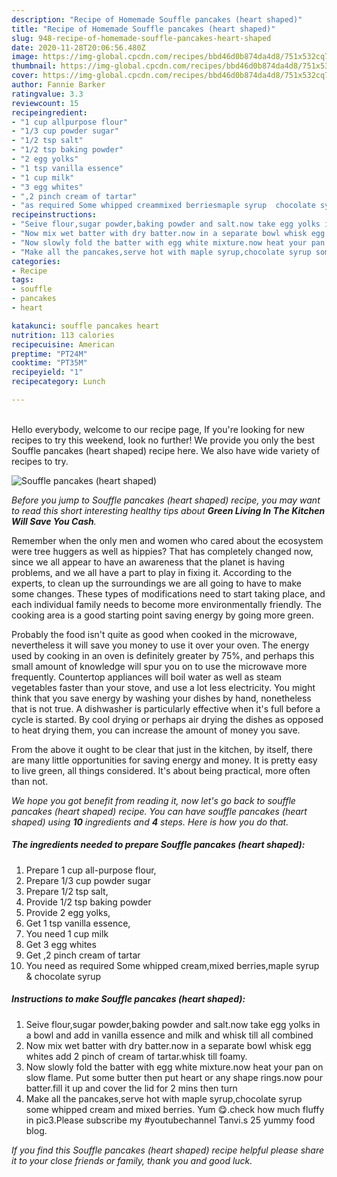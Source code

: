 ```yaml
---
description: "Recipe of Homemade Souffle pancakes (heart shaped)"
title: "Recipe of Homemade Souffle pancakes (heart shaped)"
slug: 948-recipe-of-homemade-souffle-pancakes-heart-shaped
date: 2020-11-28T20:06:56.480Z
image: https://img-global.cpcdn.com/recipes/bbd46d0b874da4d8/751x532cq70/souffle-pancakes-heart-shaped-recipe-main-photo.jpg
thumbnail: https://img-global.cpcdn.com/recipes/bbd46d0b874da4d8/751x532cq70/souffle-pancakes-heart-shaped-recipe-main-photo.jpg
cover: https://img-global.cpcdn.com/recipes/bbd46d0b874da4d8/751x532cq70/souffle-pancakes-heart-shaped-recipe-main-photo.jpg
author: Fannie Barker
ratingvalue: 3.3
reviewcount: 15
recipeingredient:
- "1 cup allpurpose flour"
- "1/3 cup powder sugar"
- "1/2 tsp salt"
- "1/2 tsp baking powder"
- "2 egg yolks"
- "1 tsp vanilla essence"
- "1 cup milk"
- "3 egg whites"
- ",2 pinch cream of tartar"
- "as required Some whipped creammixed berriesmaple syrup  chocolate syrup"
recipeinstructions:
- "Seive flour,sugar powder,baking powder and salt.now take egg yolks in a bowl and add in vanilla essence and milk and whisk till all combined"
- "Now mix wet batter with dry batter.now in a separate bowl whisk egg whites add 2 pinch of cream of tartar.whisk till foamy."
- "Now slowly fold the batter with egg white mixture.now heat your pan on slow flame. Put some butter then put heart or any shape rings.now pour batter.fill it up and cover the lid for 2 mins then turn"
- "Make all the pancakes,serve hot with maple syrup,chocolate syrup some whipped cream and mixed berries. Yum 😋.check how much fluffy in pic3.Please subscribe my #youtubechannel Tanvi.s 25 yummy food blog."
categories:
- Recipe
tags:
- souffle
- pancakes
- heart

katakunci: souffle pancakes heart 
nutrition: 113 calories
recipecuisine: American
preptime: "PT24M"
cooktime: "PT35M"
recipeyield: "1"
recipecategory: Lunch

---
```

<br>
Hello everybody, welcome to our recipe page, If you're looking for new recipes to try this weekend, look no further! We provide you only the best Souffle pancakes (heart shaped) recipe here. We also have wide variety of recipes to try.
<br>


![Souffle pancakes (heart shaped)](https://img-global.cpcdn.com/recipes/bbd46d0b874da4d8/751x532cq70/souffle-pancakes-heart-shaped-recipe-main-photo.jpg)

<i>Before you jump to Souffle pancakes (heart shaped) recipe, you may want to read this short interesting healthy tips about 
<strong>Green Living In The Kitchen Will Save You Cash</strong>.</i>
</br>

Remember when the only men and women who cared about the ecosystem were tree huggers as well as hippies? That has completely changed now, since we all appear to have an awareness that the planet is having problems, and we all have a part to play in fixing it. According to the experts, to clean up the surroundings we are all going to have to make some changes. These types of modifications need to start taking place, and each individual family needs to become more environmentally friendly. The cooking area is a good starting point saving energy by going more green.

Probably the food isn't quite as good when cooked in the microwave, nevertheless it will save you money to use it over your oven. The energy used by cooking in an oven is definitely greater by 75%, and perhaps this small amount of knowledge will spur you on to use the microwave more frequently. Countertop appliances will boil water as well as steam vegetables faster than your stove, and use a lot less electricity. You might think that you save energy by washing your dishes by hand, nonetheless that is not true. A dishwasher is particularly effective when it's full before a cycle is started. By cool drying or perhaps air drying the dishes as opposed to heat drying them, you can increase the amount of money you save.

From the above it ought to be clear that just in the kitchen, by itself, there are many little opportunities for saving energy and money. It is pretty easy to live green, all things considered. It's about being practical, more often than not.


<i>We hope you got benefit from reading it, now let's go back to souffle pancakes (heart shaped) recipe. You can have souffle pancakes (heart shaped) using <strong>10</strong> ingredients and <strong>4</strong> steps. Here is how you do that.
</i>

##### The ingredients needed to prepare Souffle pancakes (heart shaped):

1. Prepare 1 cup all-purpose flour,
1. Prepare 1/3 cup powder sugar
1. Prepare 1/2 tsp salt,
1. Provide 1/2 tsp baking powder
1. Provide 2 egg yolks,
1. Get 1 tsp vanilla essence,
1. You need 1 cup milk
1. Get 3 egg whites
1. Get ,2 pinch cream of tartar
1. You need as required Some whipped cream,mixed berries,maple syrup &amp; chocolate syrup


##### Instructions to make Souffle pancakes (heart shaped):

1. Seive flour,sugar powder,baking powder and salt.now take egg yolks in a bowl and add in vanilla essence and milk and whisk till all combined
1. Now mix wet batter with dry batter.now in a separate bowl whisk egg whites add 2 pinch of cream of tartar.whisk till foamy.
1. Now slowly fold the batter with egg white mixture.now heat your pan on slow flame. Put some butter then put heart or any shape rings.now pour batter.fill it up and cover the lid for 2 mins then turn
1. Make all the pancakes,serve hot with maple syrup,chocolate syrup some whipped cream and mixed berries. Yum 😋.check how much fluffy in pic3.Please subscribe my #youtubechannel Tanvi.s 25 yummy food blog.


<i>If you find this Souffle pancakes (heart shaped) recipe helpful please share it to your close friends or family, thank you and good luck.</i>
